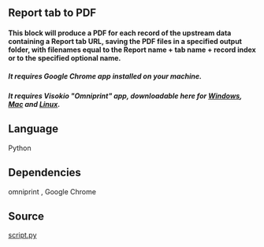 ## Report tab to PDF
#### This block will produce a PDF for each record of the upstream data containing a Report tab URL, saving the PDF files in a specified output folder, with filenames equal to the Report name + tab name + record index or to the specified optional name.
##### It requires Google Chrome app installed on your machine.
##### It requires Visokio "Omniprint" app, downloadable here for [Windows](https://visokio.com/wp-content/uploads/2021/01/Omniscope-Evo-Omniprint.zip), [Mac](https://visokio.com/wp-content/uploads/2021/01/Omniscope-Evo-Omniprint-macos.zip) and [Linux](https://visokio.com/wp-content/uploads/2021/01/Omniscope-Evo-Omniprint-linux.tar.gz).

## Language
Python

## Dependencies
omniprint , Google Chrome

## Source
[script.py](https://github.com/visokio/omniscope-custom-blocks/blob/master/Outputs/Report%20tab%20to%20PDF/host/script.py)
